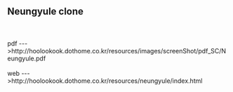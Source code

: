 <h2>Neungyule clone</h2><br><br>
pdf --->http://hoolookook.dothome.co.kr/resources/images/screenShot/pdf_SC/Neungyule.pdf<br><br>
web --->http://hoolookook.dothome.co.kr/resources/neungyule/index.html
<br><br><br>
